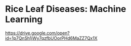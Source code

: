 # Rice Leaf Diseases: Machine Learning

https://drive.google.com/open?id=1p7QnSh1jWy7qzfbUOorPHd6MaZZ7Qx1X